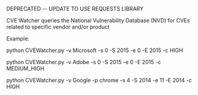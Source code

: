 DEPRECATED -- UPDATE TO USE REQUESTS LIBRARY 

CVE Watcher queries the National Vulnerability Database (NVD) for CVEs related to specific vendor and/or product


Example:

python CVEWatcher.py -v Microsoft -s 0 -S 2015 -e 0 -E 2015 -c HIGH

python CVEWatcher.py -v Adobe -s 0 -S 2015 -e 0 -E 2015 -c MEDIUM_HIGH

python CVEWatcher.py -v Google -p chrome -s 4 -S 2014 -e 11 -E 2014 -c HIGH

